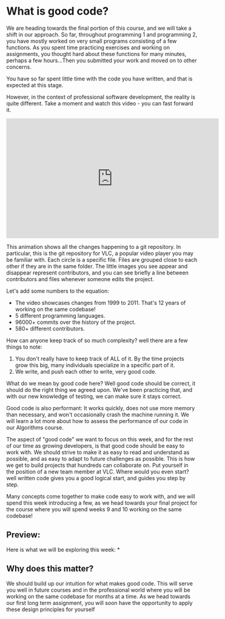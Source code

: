 # What is good code?

We are heading towards the final portion of this course, and we will take a shift in our approach. So far, throughout programming 1 and programming 2, you have mostly worked on very small programs consisting of a few functions. As you spent time practicing exercises and working on assignments, you thought hard about these functions for many minutes, perhaps a few hours...Then you submitted your work and moved on to other concerns. 

You have so far spent little time with the code you have written, and that is expected at this stage. 

However, in the context of professional software development, the reality is quite different. Take a moment and watch this video - you can fast forward it. 

<iframe width="560" height="315" src="https://www.youtube.com/embed/sySIzGu88WA?si=6iun7pdumYpl1TW-" title="YouTube video player" frameborder="0" allow="accelerometer; autoplay; clipboard-write; encrypted-media; gyroscope; picture-in-picture; web-share" allowfullscreen></iframe>

This animation shows all the changes happening to a git repository. In particular, this is the git repository for VLC, a popular video player you may be familiar with. Each circle is a specific file. Files are grouped close to each other if they are in the same folder. The little images you see appear and disappear represent contributors, and you can see briefly a line between contributors and files whenever someone edits the project.

Let's add some numbers to the equation:
- The video showcases changes from 1999 to 2011. That's 12 years of working on the same codebase!
- 5 different programming languages.
- 96000+ commits over the history of the project.
- 580+ different contributors.

How can anyone keep track of so much complexity? well there are a few things to note:
1. You don't really have to keep track of ALL of it. By the time projects grow this big, many individuals specialize in a specific part of it.
2. We write, and push each other to write, very good code. 

What do we mean by good code here? Well good code should be correct, it should do the right thing we agreed upon. We've been practicing that, and with our new knowledge of testing, we can make sure it stays correct. 

Good code is also performant: It works quickly, does not use more memory than necessary, and won't occasionally crash the machine running it. We will learn a lot more about how to assess the performance of our code in our Algorithms course.

The aspect of "good code" we want to focus on this week, and for the rest of our time as growing developers, is that good code should be easy to work with. We should strive to make it as easy to read and understand as possible, and as easy to adapt to future challenges as possible. This is how we get to build projects that hundreds can collaborate on. Put yourself in the position of a new team member at VLC. Where would you even start? well written code gives you a good logical start, and guides you step by step. 

Many concepts come together to make code easy to work with, and we will spend this week introducing a few, as we head towards your final project for the course where you will spend weeks 9 and 10 working on the same codebase!

## Preview:
Here is what we will be exploring this week:
* 

## Why does this matter?
We should build up our intuition for what makes good code. This will serve you well in future courses and in the professional world where you will be working on the same codebase for months at a time. As we head towards our first long term assignment, you will soon have the opportunity to apply these design principles for yourself